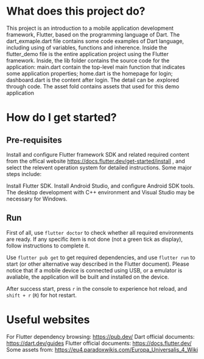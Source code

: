 # What does this project do?

This project is an introduction to a mobile application development framework, Flutter, based on the programming language of Dart. The dart_exmaple.dart file contains some code examples of Dart language, including using of variables, functions and inherence. Inside the flutter_demo file is the entire application project using the Flutter framework. Inside, the lib folder contains the source code for the application: main.dart contain the top-level main function that indicates some application properties; home.dart is the homepage for login; dashboard.dart is the content after login. The detail can be .explored through code. The asset fold contains assets that used for this demo application

# How do I get started?

## Pre-requisites

Install and configure Flutter framework SDK and related required content from the offical website https://docs.flutter.dev/get-started/install , and select the relevent operation system for detailed instructions. Some major steps include:

Install Flutter SDK.
Install Android Studio, and configure Android SDK tools.
The desktop development with C++ environment and Visual Studio may be necessary for Windows.

## Run

First of all, use `flutter doctor` to check whether all required environments are ready. If any specific item is not done (not a green tick as display), follow instructions to complete it.

Use `flutter pub get` to get required dependencies, and use `flutter run` to start (or other alternative way described in the Flutter document). Please notice that if a mobile device is connected using USB, or a emulator is avaliable, the application will be built and installed on the device. 

After success start, press `r` in the console to experience hot reload, and `shift + r` (`R`) for hot restart.

# Useful websites

For Flutter dependency browsing: https://pub.dev/
Dart official documents: https://dart.dev/guides
Flutter official documents: https://docs.flutter.dev/
Some assets from: https://eu4.paradoxwikis.com/Europa_Universalis_4_Wiki

